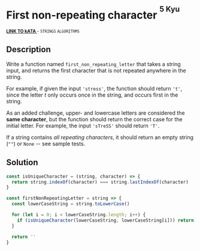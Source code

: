 <h1>First non-repeating character <sup><sup>5 Kyu</sup></sup></h1>

<sup>
  <a href="https://www.codewars.com/kata/52bc74d4ac05d0945d00054e">
    <strong>LINK TO kATA</strong>
  </a> - <code>STRINGS</code> <code>ALGORITHMS</code>
</sup>

## Description

Write a function named `first_non_repeating_letter` that takes a string input, and returns the first character that is not repeated anywhere in the string.

For example, if given the input `'stress'`, the function should return `'t'`, since the letter _t_ only occurs once in the string, and occurs first in the string.

As an added challenge, upper- and lowercase letters are considered the **same character**, but the function should return the correct case for the initial letter. For example, the input `'sTreSS'` should return `'T'`.

If a string contains _all repeating characters_, it should return an empty string (`""`) or `None` -- see sample tests.

## Solution

```javascript
const isUniqueCharacter = (string, character) => {
  return string.indexOf(character) === string.lastIndexOf(character)
}

const firstNonRepeatingLetter = string => {
  const lowerCaseString = string.toLowerCase()

  for (let i = 0; i < lowerCaseString.length; i++) {
    if (isUniqueCharacter(lowerCaseString, lowerCaseString[i])) return string[i]
  }

  return ''
}
```
